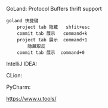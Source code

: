 

GoLand:
    Protocol Buffers
    thrift support

    goland 快捷键
        project tab 隐藏   shfit+esc
        commit tab 展示   command+k
        project tab 展示  command+1
            隐藏取反
        commit tab 展示  command+0



IntelliJ IDEA:

CLion:

PyCharm:


https://www.u.tools/

